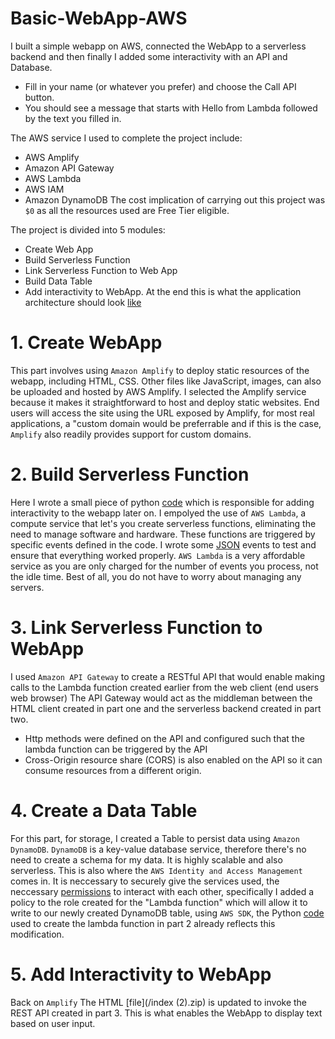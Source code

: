 # Basic-WebApp-AWS

I built a simple webapp on AWS, connected the WebApp to a serverless backend and then finally I added some interactivity with an API and Database.
- Fill in your name (or whatever you prefer) and choose the Call API button.
- You should see a message that starts with Hello from Lambda followed by the text you filled in.

The AWS service I used to complete the project include:
 - AWS Amplify
 - Amazon API Gateway
 - AWS Lambda
 - AWS IAM
 - Amazon DynamoDB
The cost implication of carrying out this project was `$0` as all the resources used are Free Tier eligible.

The project is divided into 5 modules:
- Create Web App
- Build Serverless Function
- Link Serverless Function to Web App
- Build Data Table
- Add interactivity to WebApp.
At the end this is what the application architecture should look [like](/architecture.PNG)


# 1. Create WebApp
This part involves using `Amazon Amplify` to deploy static resources of the webapp, including HTML, CSS.
Other files like JavaScript, images, can also be uploaded and hosted by AWS Amplify. I selected the Amplify service because it makes it straightforward to host and deploy static websites. End users will access the site using the URL exposed by Amplify, for most real applications, a "custom domain would be preferrable and if this is the case, `Amplify` also readily provides support for custom domains.

# 2. Build Serverless Function
Here I wrote a small piece of python [code](/lambda_fuction.py) which is responsible for adding interactivity to the webapp later on.
I empolyed the use of `AWS Lambda`, a compute service that let's you create serverless functions, eliminating the need to manage software and hardware.
These functions are triggered by specific events defined in the code. I wrote some [JSON](/test.json) events to test and ensure that everything worked properly.
`AWS Lambda` is a very affordable service as you are only charged for the number of events you process, not the idle time. Best of all, you do not have to worry about managing any servers.

# 3. Link Serverless Function to WebApp
I used `Amazon API Gateway` to create a RESTful API that would enable making calls to the Lambda function created earlier from the web client (end users web browser) The API Gateway would act as the middleman between the HTML client created in part one and the serverless backend created in part two.
- Http methods were defined on the API and configured such that the lambda function can be triggered by the API
- Cross-Origin resource share (CORS) is also enabled on the API so it can consume resources from a different origin.


# 4. Create a Data Table
For this part, for storage, I created a Table to persist data using `Amazon DynamoDB`.
`DynamoDB` is a key-value database service, therefore there's no need to create a schema for my data.
It is highly scalable and also serverless.
This is also where the `AWS Identity and Access Management` comes in. 
It is neccessary to securely give the services used, the neccessary [permissions](/policy.json) to interact with each other, specifically I added a policy to the role created for the "Lambda function" which will allow it to write to our newly created DynamoDB table, using `AWS SDK`, the Python [code](/lambda_fuction.py) used to create the lambda function in part 2 already reflects this modification.

# 5. Add Interactivity to WebApp
Back on `Amplify` The HTML [file](/index (2).zip) is updated to invoke the REST API created in part 3. This is what enables the WebApp to display text based on user input.

